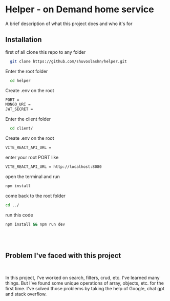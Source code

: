 
# Helper - on Demand home service

A brief description of what this project does and who it's for


## Installation

first of all clone this repo to any folder

```bash
  git clone https://github.com/shuvoslashn/helper.git
```

Enter the root folder
```bash
  cd helper
```

Create .env on the root
```bash
PORT = 
MONGO_URI = 
JWT_SECRET = 
```

Enter the client folder
```bash
  cd client/
```

Create .env on the root
```bash
VITE_REACT_API_URL = 
```
enter your root PORT like
```bash
VITE_REACT_API_URL = http://localhost:8080
```

open the terminal and run 
```bash
npm install
```
come back to the root folder
```bash
cd ../
```

run this code
```bash
npm install && npm run dev
```
<br/>
<br/>

## Problem I've faced with this project
<br/>

In this project, I've worked on search, filters, crud, etc. I've learned many things. But I've found some unique operations of array, objects, etc. for the first time. I've solved those problems by taking the help of Google, chat gpt and stack overflow.


